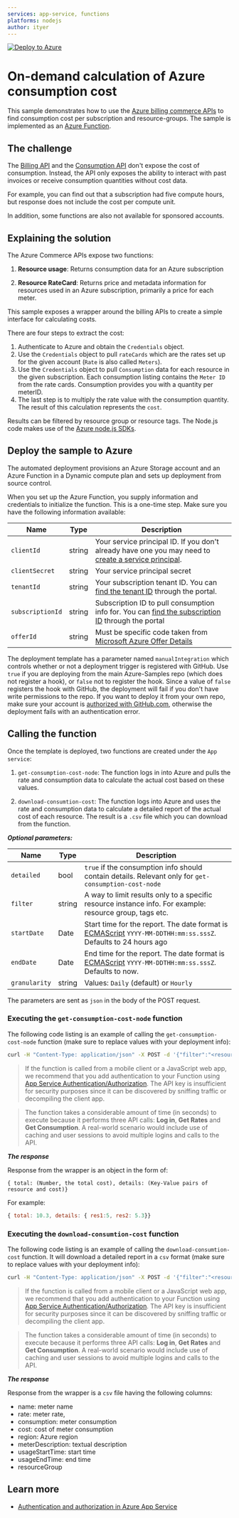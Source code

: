 ```yaml
---
services: app-service, functions
platforms: nodejs
author: ityer
---
```

[![Deploy to Azure](http://azuredeploy.net/deploybutton.png)](https://portal.azure.com/#create/Microsoft.Template/uri/https%3A%2F%2Fraw.githubusercontent.com%2Fitye-msft%2Fazure-consumption-cost-sample%2Fmaster%2Fazuredeploy.json)

# On-demand calculation of Azure consumption cost

This sample demonstrates how to use the [Azure billing commerce APIs](https://docs.microsoft.com/azure/billing/) to find consumption cost per subscription and resource-groups. The sample is implemented as an [Azure Function](https://azure.microsoft.com/services/functions/).

## The challenge

The [Billing API](https://docs.microsoft.com/javascript/api/overview/azure/billing?view=azure-node-2.2.0) and the [Consumption API](https://docs.microsoft.com/javascript/api/overview/azure/consumption?view=azure-node-2.2.0) don't expose the cost of consumption. Instead, the API  only exposes the ability to interact with past invoices or receive consumption quantities without cost data.

For example, you can find out that a subscription had five compute hours, but response does not include the cost per compute unit.

In addition, some functions are also not available for sponsored accounts.


## Explaining the solution

The Azure Commerce APIs  expose two functions:
1.	**Resource usage**: Returns consumption data for an Azure subscription

2.	**Resource RateCard**: Returns price and metadata information for resources used in an Azure subscription, primarily a price for each meter. 

This sample exposes a wrapper around the billing APIs to create a simple interface for calculating costs.

There are four steps to extract the cost:
1. Authenticate to Azure and obtain the `Credentials` object.
2. Use the `Credentials` object to pull `rateCards` which are the rates set up for the given account (`Rate` is also called `Meters`).
3. Use the `Credentials` object to pull `Consumption` data for each resource in the given subscription. Each consumption listing contains the `Meter ID` from the rate cards. Consumption provides you with a quantity per meterID. 
4. The last step is to multiply the rate value with the consumption quantity. The result of this calculation represents the `cost`.

Results can be filtered by resource group or resource tags. The Node.js code makes use of the [Azure node.js SDKs](https://github.com/Azure/azure-sdk-for-node/tree/master/lib/services/commerce).

## Deploy the sample to Azure

The automated deployment provisions an Azure Storage account and an Azure Function in a Dynamic compute plan and sets up deployment from source control. 

When you set up the Azure Function, you  supply information and credentials to initialize the function. This is a one-time step. Make sure you have the following information available:

| Name | Type |  Description |
| --- | ---- | --- |
| `clientId` | string | Your service principal ID. If you don't already have one you may need to [create a service principal](https://docs.microsoft.com/azure/azure-stack/azure-stack-create-service-principals). |
| `clientSecret` | string | Your service principal secret |
| `tenantId` | string | Your subscription tenant ID. You can [find the tenant ID](https://stackoverflow.com/questions/26384034/how-to-get-the-azure-account-tenant-id) through the portal.|
| `subscriptionId` | string | Subscription ID to pull consumption info for. You can [find the subscription ID](https://blogs.msdn.microsoft.com/mschray/2016/03/18/getting-your-azure-subscription-guid-new-portal/) through the portal |
| `offerId` | string | Must be specific code taken from [Microsoft Azure Offer Details](https://azure.microsoft.com/support/legal/offer-details/)

The deployment template has a parameter named `manualIntegration` which controls whether or not a deployment trigger is registered with GitHub. Use `true` if you are deploying from the main Azure-Samples repo (which does not register a hook), or `false` not to register the hook. Since a value of `false` registers the hook with GitHub, the deployment will fail if you don't have write permissions to the repo.
If you want to deploy it from your own repo, make sure your account is [authorized with GitHub.com](https://github.com/blog/2056-automating-code-deployment-with-github-and-azure), otherwise the deployment fails with an authentication error.  

## Calling the function
Once the template is deployed, two functions are created under the `App service`:

1. `get-consumption-cost-node`: The function logs in into Azure and pulls the rate and consumption data to calculate the actual cost based on these values.
 
2. `download-consumtion-cost`: The function logs into Azure and uses the rate and consumption data to calculate a detailed report of the actual cost of each resource. The result is a `.csv` file which you can download from the function.

***Optional parameters:***

| Name | Type |  Description |
| --- | ---- | --- |
| `detailed` | bool | `true` if the consumption info should contain details. Relevant only for `get-consumption-cost-node` |
| `filter` | string | A way to limit results only to a specific resource instance info. For example: resource group, tags etc. |
| `startDate` | Date | Start time for the report. The date format is [ECMAScript](http://www.ecma-international.org/ecma-262/5.1/#sec-15.9.1.15) `YYYY-MM-DDTHH:mm:ss.sssZ`. Defaults to 24 hours ago|
| `endDate` | Date | End time for the report. The date format is [ECMAScript](http://www.ecma-international.org/ecma-262/5.1/#sec-15.9.1.15) `YYYY-MM-DDTHH:mm:ss.sssZ`. Defaults to now.|
| `granularity` | string | Values: `Daily` (default) or `Hourly` |

The parameters are sent as `json` in the body of the POST request.

### Executing the `get-consumption-cost-node` function
The following code listing is an example of calling the `get-consumption-cost-node` function (make sure to replace values with your deployment info):
```sh
curl -H "Content-Type: application/json" -X POST -d '{"filter":"<resource-group-name>","detailed":"true"}' https://<app-service-name>.azurewebsites.net/api/get-consumption-cost-node?code=<code>
```

> If the function is called from a mobile client or a JavaScript web app, we recommend that you add authentication to your Function using [App Service Authentication/Authorization](https://azure.microsoft.com/en-us/documentation/articles/app-service-authentication-overview/). The API key is insufficient for security purposes since it can be discovered by sniffing traffic or decompiling the client app.

> The function takes a considerable amount of time (in seconds) to execute because it performs three API calls: **Log in**, **Get Rates** and **Get Consumption**. A real-world scenario would include use of caching and user sessions to avoid multiple logins and calls to the API.

***The response***

Response from the wrapper is an object in the form of: 

`{ total: (Number, the total cost), details: (Key-Value pairs of resource and cost)}`

For example:
```javascript
{ total: 10.3, details: { res1:5, res2: 5.3}}
```

### Executing the `download-consumtion-cost` function
The following code listing is an example of calling the `download-consumtion-cost` function. It will download a detailed report in a `csv` format (make sure to replace values with your deployment info):
```sh
curl -H "Content-Type: application/json" -X POST -d '{"filter":"<resource-group-name>","granularity":"Hourly"}' https://<app-service-name>.azurewebsites.net/api/download-consumtion-cost?code=<code>
```

> If the function is called from a mobile client or a JavaScript web app, we recommend that you add authentication to your Function using [App Service Authentication/Authorization](https://azure.microsoft.com/en-us/documentation/articles/app-service-authentication-overview/). The API key is insufficient for security purposes since it can be discovered by sniffing traffic or decompiling the client app.

> The function takes a considerable amount of time (in seconds) to execute because it performs three API calls: **Log in**, **Get Rates** and **Get Consumption**. A real-world scenario would include use of caching and user sessions to avoid multiple logins and calls to the API.

***The response***

Response from the wrapper is a `csv` file having the following columns: 
* name: meter name
* rate: meter rate,
* consumption: meter consumption
* cost: cost of meter consumption
* region: Azure region
* meterDescription: textual description
* usageStartTime: start time
* usageEndTime: end time
* resourceGroup

## Learn more

- [Authentication and authorization in Azure App Service](https://azure.microsoft.com/en-us/documentation/articles/app-service-authentication-overview/)

